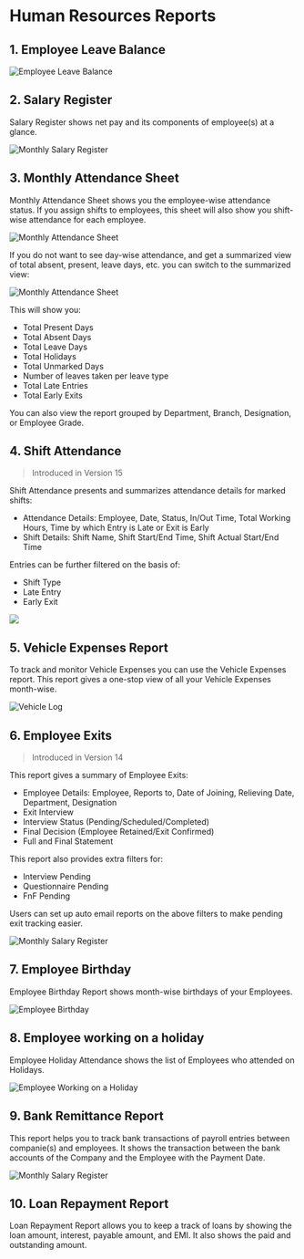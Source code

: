 
# Human Resources Reports



## 1. Employee Leave Balance

![Employee Leave Balance](/files/employee-leave-balance.png)

## 2. Salary Register

Salary Register shows net pay and its components of employee(s) at a glance.

![Monthly Salary Register](/files/monthly-salary-register.png)

## 3. Monthly Attendance Sheet

Monthly Attendance Sheet shows you the employee-wise attendance status. If you assign shifts to employees, this sheet will also show you shift-wise attendance for each employee.

![Monthly Attendance Sheet](/files/monthly-attendance-sheet.png)

If you do not want to see day-wise attendance, and get a summarized view of total absent, present, leave days, etc. you can switch to the summarized view:

![Monthly Attendance Sheet](/files/monthly-attendance-summarized.png)

This will show you:

* Total Present Days
* Total Absent Days
* Total Leave Days
* Total Holidays
* Total Unmarked Days
* Number of leaves taken per leave type
* Total Late Entries
* Total Early Exits

You can also view the report grouped by Department, Branch, Designation, or Employee Grade.

## 4. Shift Attendance

> Introduced in Version 15

Shift Attendance presents and summarizes attendance details for marked shifts:

* Attendance Details: Employee, Date, Status, In/Out Time, Total Working Hours, Time by which Entry is Late or Exit is Early
* Shift Details: Shift Name, Shift Start/End Time, Shift Actual Start/End Time

Entries can be further filtered on the basis of:

* Shift Type
* Late Entry
* Early Exit

![](/files/KBfhUlt.png)

## 5. Vehicle Expenses Report

To track and monitor Vehicle Expenses you can use the Vehicle Expenses report. This report gives a one-stop view of all your Vehicle Expenses month-wise.

![Vehicle Log](/files/vehicle-expenses-report.png)

## 6. Employee Exits

> Introduced in Version 14

This report gives a summary of Employee Exits:

* Employee Details: Employee, Reports to, Date of Joining, Relieving Date, Department, Designation
* Exit Interview
* Interview Status (Pending/Scheduled/Completed)
* Final Decision (Employee Retained/Exit Confirmed)
* Full and Final Statement

This report also provides extra filters for:

* Interview Pending
* Questionnaire Pending
* FnF Pending

Users can set up auto email reports on the above filters to make pending exit tracking easier.

![Monthly Salary Register](/files/employee-exits.png)

## 7. Employee Birthday

Employee Birthday Report shows month-wise birthdays of your Employees.

![Employee Birthday](/files/employee-birthday.png)

## 8. Employee working on a holiday

Employee Holiday Attendance shows the list of Employees who attended on Holidays.

![Employee Working on a Holiday](/files/employees-working-on-a-holiday.png)

## 9. Bank Remittance Report

This report helps you to track bank transactions of payroll entries between companie(s) and employees. It shows the transaction between the bank accounts of the Company and the Employee with the Payment Date.

![Monthly Salary Register](/files/bank_remittance_report.png)

## 10. Loan Repayment Report

Loan Repayment Report allows you to keep a track of loans by showing the loan amount, interest, payable amount, and EMI. It also shows the paid and outstanding amount.




